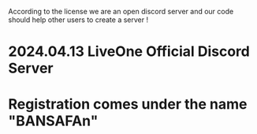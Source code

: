 According to the license we are an open discord server and our code should help other users to create a server ! 

# 2024.04.13 LiveOne Official Discord Server


# Registration comes under the name "BANSAFAn"
